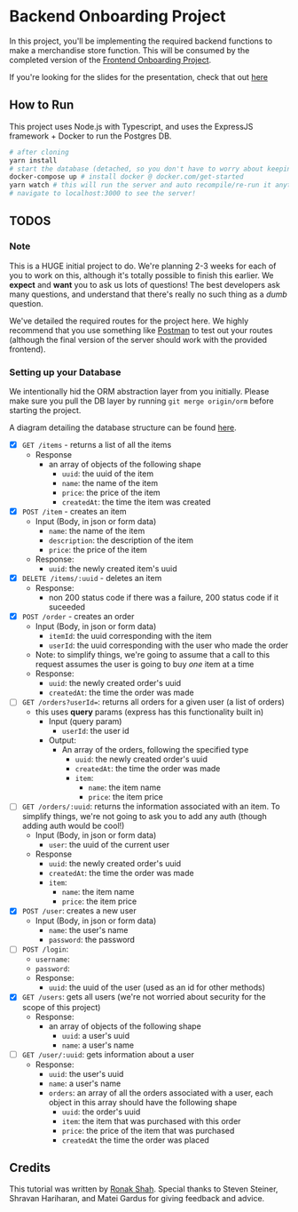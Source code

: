 # Backend Onboarding Project

In this project, you'll be implementing the required backend functions to make a merchandise store function. This will be consumed by the completed version of the [Frontend Onboarding Project](https://github.com/acmucsd/frontend-onboarding-project).

If you're looking for the slides for the presentation, check that out [here](https://docs.google.com/presentation/d/11Nw6POU-6kpVx5bcL1GPg-feVjUiNWPdjTVUfKMytW8)

## How to Run

This project uses Node.js with Typescript, and uses the ExpressJS framework + Docker to run the Postgres DB.

```bash
# after cloning
yarn install
# start the database (detached, so you don't have to worry about keeping that process running)
docker-compose up # install docker @ docker.com/get-started
yarn watch # this will run the server and auto recompile/re-run it anytime you make a change
# navigate to localhost:3000 to see the server!
```

## TODOS

### Note

This is a HUGE initial project to do. We're planning 2-3 weeks for each of you to work on this, although it's totally possible to finish this earlier. We **expect** and **want** you to ask us lots of questions! The best developers ask many questions, and understand that there's really no such thing as a *dumb* question.

We've detailed the required routes for the project here. We highly recommend that you use something like [Postman](https://www.postman.com/) to test out your routes (although the final version of the server should work with the provided frontend).

### Setting up your Database

We intentionally hid the ORM abstraction layer from you initially. Please make sure you pull the DB layer by running `git merge origin/orm` before starting the project.

A diagram detailing the database structure can be found [here](https://dbdiagram.io/d/61db423ef8370f0a2ee93059).

- [X] `GET /items` - returns a list of all the items
  - Response
    - an array of objects of the following shape
      - `uuid`: the uuid of the item
      - `name`: the name of the item
      - `price`: the price of the item
      - `createdAt`: the time the item was created
- [X] `POST /item` - creates an item
  - Input (Body, in json or form data)
    - `name`: the name of the item
    - `description`: the description of the item
    - `price`: the price of the item
  - Response:
    - `uuid`: the newly created item's uuid
- [X] `DELETE /items/:uuid` - deletes an item
  - Response:
    - non 200 status code if there was a failure, 200 status code if it suceeded
- [X] `POST /order` - creates an order
  - Input (Body, in json or form data)
    - `itemId`: the uuid corresponding with the item
    - `userId`: the uuid corresponding with the user who made the order
  - Note: to simplify things, we're going to assume that a call to this request assumes the user is going to buy *one* item at a time
  - Response:
    - `uuid`: the newly created order's uuid
    - `createdAt`: the time the order was made
- [ ] `GET /orders?userId=`: returns all orders for a given user (a list of orders)
  - this uses **query** params (express has this functionality built in)
    - Input (query param)
      - `userId`: the user id
    - Output:
      - An array of the orders, following the specified type
        - `uuid`: the newly created order's uuid
        - `createdAt`: the time the order was made
        - `item`:
          - `name`: the item name
          - `price`: the item price
- [ ] `GET /orders/:uuid`: returns the information associated with an item. To simplify things, we're not going to ask you to add any auth (though adding auth would be cool!)
  - Input (Body, in json or form data)
    - `user`: the uuid of the current user
  - Response
      - `uuid`: the newly created order's uuid
      - `createdAt`: the time the order was made
      - `item`:
        - `name`: the item name
        - `price`: the item price
- [X] `POST /user`: creates a new user
  - Input (Body, in json or form data)
    - `name`: the user's name
    - `password`: the password
- [ ] `POST /login`: 
  - `username`: 
  - `password`: 
  - Response:
    - `uuid`: the uuid of the user (used as an id for other methods)
- [X] `GET /users`: gets all users (we're not worried about security for the scope of this project)
  - Response:
    - an array of objects of the following shape
      - `uuid`: a user's uuid
      - `name`: a user's name
- [ ] `GET /user/:uuid`: gets information about a user
  - Response:
    - `uuid`: the user's uuid
    - `name`: a user's name
    - `orders`: an array of all the orders associated with a user, each object in this array should have the following shape
      - `uuid`: the order's uuid
      - `item`: the item that was purchased with this order
      - `price`: the price of the item that was purchased
      - `createdAt` the time the order was placed

## Credits

This tutorial was written by [Ronak Shah](https://ronakshah.org). Special thanks to Steven Steiner, Shravan Hariharan, and Matei Gardus for giving feedback and advice.
